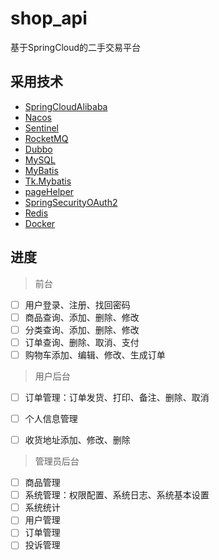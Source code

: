 # shop_api
基于SpringCloud的二手交易平台

## 采用技术

- [SpringCloudAlibaba](https://github.com/alibaba/spring-cloud-alibaba)
- [Nacos](https://nacos.io/en-us/)
- [Sentinel](https://github.com/alibaba/Sentinel/wiki/%E4%BB%8B%E7%BB%8D)
- [RocketMQ](https://github.com/apache/rocketmq)
- [Dubbo](https://github.com/apache/dubbo)
- [MySQL](https://www.mysql.com/)
- [MyBatis](https://blog.mybatis.org/)
- [Tk.Mybatis](https://github.com/godlike110/tk-mybatis)
- [pageHelper](https://github.com/pagehelper/Mybatis-PageHelper/blob/master/wikis/zh/HowToUse.md)
- [SpringSecurityOAuth2](https://spring.io/projects/spring-security-oauth)
- [Redis](https://redis.io/)
- [Docker](https://www.docker.com/)

## 进度
>前台

*[ ] 用户登录、注册、找回密码 
*[ ] 商品查询、添加、删除、修改
*[ ] 分类查询、添加、删除、修改
*[ ] 订单查询、删除、取消、支付
*[ ] 购物车添加、编辑、修改、生成订单

>用户后台

*[ ] 订单管理：订单发货、打印、备注、删除、取消
*[ ] 个人信息管理
*[ ] 收货地址添加、修改、删除


>管理员后台

*[ ] 商品管理
*[ ] 系统管理：权限配置、系统日志、系统基本设置
*[ ] 系统统计
*[ ] 用户管理
*[ ] 订单管理
*[ ] 投诉管理
